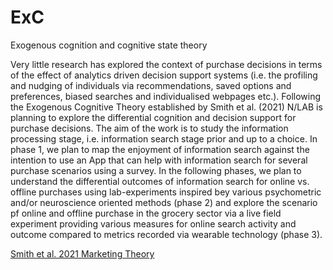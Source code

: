 # ExC
Exogenous cognition and cognitive state theory

Very little research has explored the context of purchase decisions in terms of the effect of analytics driven decision support systems (i.e. the profiling and nudging of individuals via recommendations, saved options and preferences, biased searches and individualised webpages etc.). Following the Exogenous Cognitive Theory established by Smith et al. (2021) N/LAB is planning to explore the differential cognition and decision support for purchase decisions. The aim of the work is to study the information processing stage, i.e. information search stage prior and up to a choice. In phase 1, we plan to map the enjoyment of information search against the intention to use an App that can help with information search for several purchase scenarios using a survey. In the following phases, we plan to understand the differential outcomes of information search for online vs. offline purchases using lab-experiments inspired bey various psychometric and/or neuroscience oriented methods (phase 2) and explore the scenario pf online and offline purchase in the grocery sector via a live field experiment providing various measures for online search activity and outcome compared to metrics recorded via wearable technology (phase 3).

[Smith et al. 2021 Marketing Theory](https://doi.org/10.1177/1470593120964947)
